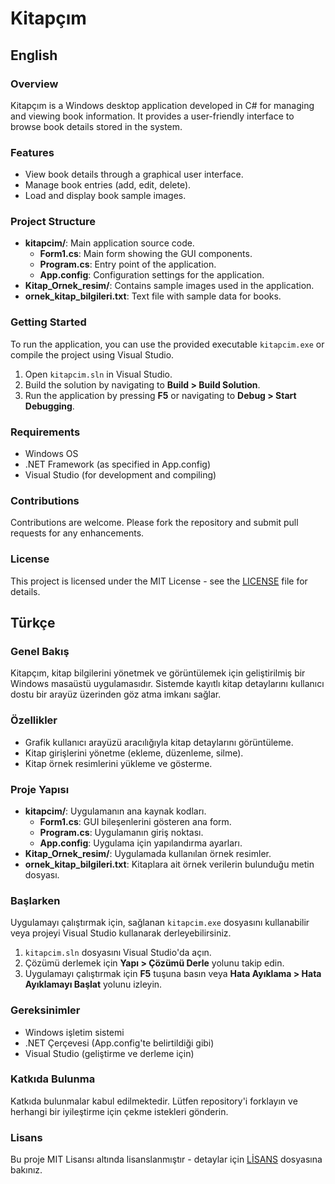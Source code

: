 # Kitapçım

## English

### Overview
Kitapçım is a Windows desktop application developed in C# for managing and viewing book information. It provides a user-friendly interface to browse book details stored in the system.

### Features
- View book details through a graphical user interface.
- Manage book entries (add, edit, delete).
- Load and display book sample images.

### Project Structure
- **kitapcim/**: Main application source code.
  - **Form1.cs**: Main form showing the GUI components.
  - **Program.cs**: Entry point of the application.
  - **App.config**: Configuration settings for the application.
- **Kitap_Ornek_resim/**: Contains sample images used in the application.
- **ornek_kitap_bilgileri.txt**: Text file with sample data for books.

### Getting Started
To run the application, you can use the provided executable `kitapcim.exe` or compile the project using Visual Studio.
1. Open `kitapcim.sln` in Visual Studio.
2. Build the solution by navigating to **Build > Build Solution**.
3. Run the application by pressing **F5** or navigating to **Debug > Start Debugging**.

### Requirements
- Windows OS
- .NET Framework (as specified in App.config)
- Visual Studio (for development and compiling)

### Contributions
Contributions are welcome. Please fork the repository and submit pull requests for any enhancements.

### License
This project is licensed under the MIT License - see the [LICENSE](LICENSE) file for details.

## Türkçe

### Genel Bakış
Kitapçım, kitap bilgilerini yönetmek ve görüntülemek için geliştirilmiş bir Windows masaüstü uygulamasıdır. Sistemde kayıtlı kitap detaylarını kullanıcı dostu bir arayüz üzerinden göz atma imkanı sağlar.

### Özellikler
- Grafik kullanıcı arayüzü aracılığıyla kitap detaylarını görüntüleme.
- Kitap girişlerini yönetme (ekleme, düzenleme, silme).
- Kitap örnek resimlerini yükleme ve gösterme.

### Proje Yapısı
- **kitapcim/**: Uygulamanın ana kaynak kodları.
  - **Form1.cs**: GUI bileşenlerini gösteren ana form.
  - **Program.cs**: Uygulamanın giriş noktası.
  - **App.config**: Uygulama için yapılandırma ayarları.
- **Kitap_Ornek_resim/**: Uygulamada kullanılan örnek resimler.
- **ornek_kitap_bilgileri.txt**: Kitaplara ait örnek verilerin bulunduğu metin dosyası.

### Başlarken
Uygulamayı çalıştırmak için, sağlanan `kitapcim.exe` dosyasını kullanabilir veya projeyi Visual Studio kullanarak derleyebilirsiniz.
1. `kitapcim.sln` dosyasını Visual Studio'da açın.
2. Çözümü derlemek için **Yapı > Çözümü Derle** yolunu takip edin.
3. Uygulamayı çalıştırmak için **F5** tuşuna basın veya **Hata Ayıklama > Hata Ayıklamayı Başlat** yolunu izleyin.

### Gereksinimler
- Windows işletim sistemi
- .NET Çerçevesi (App.config'te belirtildiği gibi)
- Visual Studio (geliştirme ve derleme için)

### Katkıda Bulunma
Katkıda bulunmalar kabul edilmektedir. Lütfen repository'i forklayın ve herhangi bir iyileştirme için çekme istekleri gönderin.

### Lisans
Bu proje MIT Lisansı altında lisanslanmıştır - detaylar için [LİSANS](LICENSE) dosyasına bakınız.
